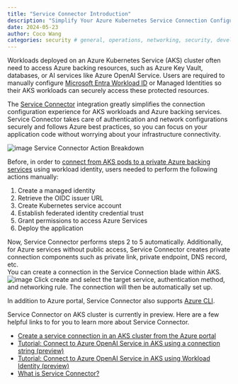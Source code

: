 ```yaml
---
title: "Service Connector Introduction"
description: "Simplify Your Azure Kubernetes Service Connection Configuration with Service Connector"
date: 2024-05-23
author: Coco Wang
categories: security # general, operations, networking, security, developer topics, add-ons
---
```

Workloads deployed on an Azure Kubernetes Service (AKS) cluster often need to access Azure backing resources, such as Azure Key Vault, databases, or AI services like Azure OpenAI Service. Users are required to manually configure [Microsoft Entra Workload ID](https://learn.microsoft.com/en-us/entra/workload-id/workload-identities-overview) or Managed Identities so their AKS workloads can securely access these protected resources.

The [Service Connector](https://learn.microsoft.com/en-us/azure/service-connector/overview) integration greatly simplifies the connection configuration experience for AKS workloads and Azure backing services. Service Connector takes care of authentication and network configurations securely and follows Azure best practices, so you can focus on your application code without worrying about your infrastructure connectivity.
 
![image](https://github.com/CocoWang-wql/AKS/assets/45681473/8c146088-0bd9-4095-a0c2-c802a135b4c2)
Service Connector Action Breakdown     

Before, in order to [connect from AKS pods to a private Azure backing services](https://learn.microsoft.com/en-us/azure/aks/workload-identity-deploy-cluster) using workload identity, users needed to perform the following actions manually:
1.	Create a managed identity
2.	Retrieve the OIDC issuer URL
3.	Create Kubernetes service account
4.	Establish federated identity credential trust
5.	Grant permissions to access Azure Services
6.	Deploy the application

Now, Service Connector performs steps 2 to 5 automatically. Additionally, for Azure services without public access, Service Connector creates private connection components such as private link, private endpoint, DNS record, etc.   
You can create a connection in the Service Connection blade within AKS.
![image](https://github.com/CocoWang-wql/AKS/assets/45681473/8cb37a39-9e1b-4423-9ffa-9a928fd7d486)
Click create and select the target service, authentication method, and networking rule. The connection will then be automatically set up. 

In addition to Azure portal, Service Connector also supports [Azure CLI](https://learn.microsoft.com/en-us/azure/service-connector/quickstart-cli-aks-connection?tabs=Using-access-key).

Service Connector on AKS cluster is currently in preview. Here are a few helpful links to for you to learn more about Service Connector.
-	[Create a service connection in an AKS cluster from the Azure portal](https://learn.microsoft.com/en-us/azure/service-connector/quickstart-portal-aks-connection?tabs=UMI)
-	[Tutorial: Connect to Azure OpenAI Service in AKS using a connection string (preview)](https://aka.ms/service-connector-aks-openai-connection-string)
-	[Tutorial: Connect to Azure OpenAI Service in AKS using Workload Identity (preview)](https://aka.ms/service-connector-aks-openai-workload-identity)
-	[What is Service Connector?](https://learn.microsoft.com/en-us/azure/service-connector/overview)

